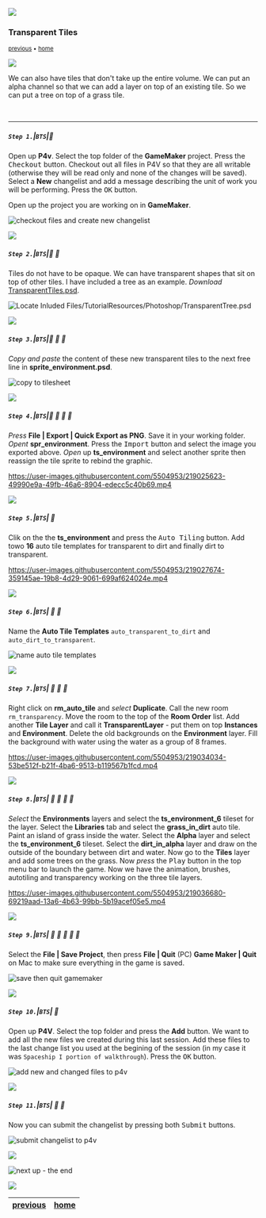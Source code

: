 ![](../images/line3.png)

### Transparent Tiles

<sub>[previous](../animated-tiles/README.md#user-content-animated-tiles) • [home](../README.md#user-content-gms2-background-tiles--sprites---table-of-contents)</sub>

![](../images/line3.png)

We can also have tiles that don't take up the entire volume.  We can put an alpha channel so that we can add a layer on top of an existing tile.  So we can put a tree on top of a grass tile.

<br>

---

##### `Step 1.`\|`BTS`|:small_blue_diamond:

Open up **P4v**.  Select the top folder of the **GameMaker** project. Press the <kbd>Checkout</kbd> button.  Checkout out all files in P4V so that they are all writable (otherwise they will be read only and none of the changes will be saved). Select a **New** changelist and add a message describing the unit of work you will be performing. Press the <kbd>OK</kbd> button.

Open up the project you are working on in **GameMaker**. 

![checkout files and create new changelist](images/checkoutFiles.png)

![](../images/line2.png)

##### `Step 2.`\|`BTS`|:small_blue_diamond: :small_blue_diamond: 

Tiles do not have to be opaque.  We can have transparent shapes that sit on top of other tiles.  I have included a tree as an example.  *Download* [TransparentTiles.psd](../Assets/Photoshop/TransparentTiles.psd).

![Locate Inluded Files/TutorialResources/Photoshop/TransparentTree.psd](images/TransparentTreePSD.png)

![](../images/line2.png)

##### `Step 3.`\|`BTS`|:small_blue_diamond: :small_blue_diamond: :small_blue_diamond:

*Copy and paste* the content of these new transparent tiles to the next free line in **sprite_environment.psd**.

![copy to tilesheet](images/newTTiles.png)

![](../images/line2.png)

##### `Step 4.`\|`BTS`|:small_blue_diamond: :small_blue_diamond: :small_blue_diamond: :small_blue_diamond:

 *Press* **File | Export | Quick Export as PNG**.  Save it in your working folder. *Opent* **spr_environment**. Press the <kbd>Import</kbd> button and select the image you exported above. *Open* up **ts_environment** and select another sprite then reassign the tile sprite to rebind the graphic.

https://user-images.githubusercontent.com/5504953/219025623-49990e9a-49fb-46a6-8904-edecc5c40b69.mp4

![](../images/line2.png)

##### `Step 5.`\|`BTS`| :small_orange_diamond:

Clik on the the **ts_environment** and press the <kbd>Auto Tiling</kbd> button. Add towo **16** auto tile templates for transparent to dirt and finally dirt to transparent.

https://user-images.githubusercontent.com/5504953/219027674-359145ae-19b8-4d29-9061-699af624024e.mp4

![](../images/line2.png)

##### `Step 6.`\|`BTS`| :small_orange_diamond: :small_blue_diamond:

Name the **Auto Tile Templates** `auto_transparent_to_dirt` and `auto_dirt_to_transparent`.

![name auto tile templates](images/nameAutoTiles.png)

![](../images/line2.png)

##### `Step 7.`\|`BTS`| :small_orange_diamond: :small_blue_diamond: :small_blue_diamond:

Right click on **rm_auto_tile** and *select* **Duplicate**.  Call the new room `rm_transparency`.  Move the room to the top of the **Room Order** list. Add another **Tile Layer** and call it **TransparentLayer** - put them on top **Instances** and **Environment**. Delete the old backgrounds on the **Environment** layer.  Fill the background with water using the water as a group of 8 frames.  

https://user-images.githubusercontent.com/5504953/219034034-53be512f-b21f-4ba6-9513-b119567b1fcd.mp4

![](../images/line2.png)

##### `Step 8.`\|`BTS`| :small_orange_diamond: :small_blue_diamond: :small_blue_diamond: :small_blue_diamond:

*Select* the **Environments** layers and select the **ts_environment_6** tileset for the layer.  Select the **Libraries** tab and select the **grass_in_dirt** auto tile. Paint an island of grass inside the water. Select the **Alpha** layer and select the **ts_environment_6** tileset. Select the **dirt_in_alpha** layer and draw on the outside of the boundary between dirt and water.  Now go to the **Tiles** layer and add some trees on the grass.  Now *press* the <kbd>Play</kbd> button in the top menu bar to launch the game. Now we have the animation, brushes, autotiling and transparency working on the three tile layers.

https://user-images.githubusercontent.com/5504953/219036680-69219aad-13a6-4b63-99bb-5b19acef05e5.mp4

![](../images/line2.png)

##### `Step 9.`\|`BTS`| :small_orange_diamond: :small_blue_diamond: :small_blue_diamond: :small_blue_diamond: :small_blue_diamond:

Select the **File | Save Project**, then press **File | Quit** (PC) **Game Maker | Quit** on Mac to make sure everything in the game is saved.

![save then quit gamemaker](images/saveQuit.png)

![](../images/line2.png)

##### `Step 10.`\|`BTS`| :large_blue_diamond:

Open up **P4V**.  Select the top folder and press the **Add** button.  We want to add all the new files we created during this last session.  Add these files to the last change list you used at the begining of the session (in my case it was `Spaceship I portion of walkthrough`). Press the <kbd>OK</kbd> button.

![add new and changed files to p4v](images/add.png)

![](../images/line2.png)

##### `Step 11.`\|`BTS`| :large_blue_diamond: :small_blue_diamond: 

Now you can submit the changelist by pressing both <kbd>Submit</kbd> buttons.

![submit changelist to p4v](images/submit.png)

![](../images/line.png)

<!-- <img src="https://via.placeholder.com/1000x100/45D7CA/000000/?text=That's All Folks"> -->
![next up - the end](images/banner.png)

![](../images/line.png)

| [previous](../animated-tiles/README.md#user-content-animated-tiles)| [home](../README.md#user-content-gms2-background-tiles--sprites---table-of-contents) | 
|---|---|
